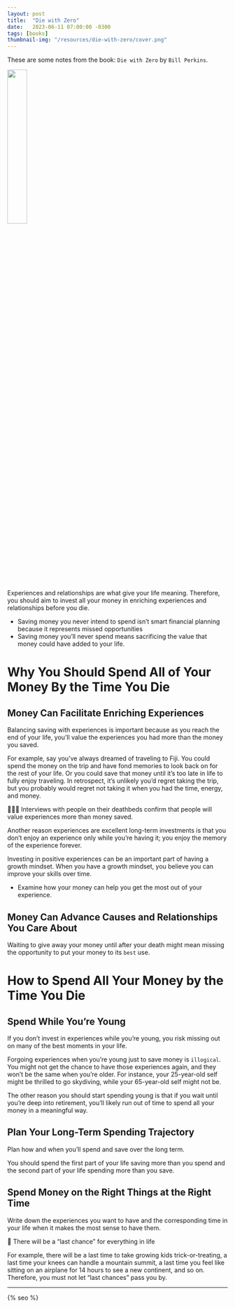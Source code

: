 ```yaml
---
layout: post
title:  "Die with Zero"
date:   2023-06-11 07:00:00 -0300
tags: [books]
thumbnail-img: "/resources/die-with-zero/cover.png"
---
```


These are some notes from the book: `Die with Zero` by `Bill Perkins`. 

<img src="{{static.static_files}}/resources/die-with-zero/cover.png" width="30%">

Experiences and relationships are what give your life meaning. Therefore, you should aim to invest all your money in enriching experiences and relationships before you die.

- Saving money you never intend to spend isn’t smart financial planning because it represents missed opportunities
- Saving money you’ll never spend means sacrificing the value that money could have added to your life.

# Why You Should Spend All of Your Money By the Time You Die

## Money Can Facilitate Enriching Experiences

Balancing saving with experiences is important because as you reach the end of your life, you’ll value the experiences you had more than the money you saved.

For example, say you’ve always dreamed of traveling to Fiji. You could spend the money on the trip and have fond memories to look back on for the rest of your life. Or you could save that money until it’s too late in life to fully enjoy traveling. In retrospect, it’s unlikely you’d regret taking the trip, but you probably would regret not taking it when you had the time, energy, and money.

<aside>
🧑🏻‍🔬 Interviews with people on their deathbeds confirm that people will value experiences more than money saved.

</aside>

Another reason experiences are excellent long-term investments is that you don’t enjoy an experience only while you’re having it; you enjoy the memory of the experience forever.

Investing in positive experiences can be an important part of having a growth mindset. When you have a growth mindset, you believe you can improve your skills over time.

- Examine how your money can help you get the most out of your experience.

## Money Can Advance Causes and Relationships You Care About

Waiting to give away your money until after your death might mean missing the opportunity to put your money to its `best` use.

# How to Spend All Your Money by the Time You Die

## Spend While You’re Young

If you don’t invest in experiences while you’re young, you risk missing out on many of the best moments in your life.

Forgoing experiences when you’re young just to save money is `illogical`. You might not get the chance to have those experiences again, and they won’t be the same when you’re older. For instance, your 25-year-old self might be thrilled to go skydiving, while your 65-year-old self might not be.

The other reason you should start spending young is that if you wait until you’re deep into retirement, you’ll likely run out of time to spend all your money in a meaningful way.

## Plan Your Long-Term Spending Trajectory

Plan how and when you’ll spend and save over the long term.

You should spend the first part of your life saving more than you spend and the second part of your life spending more than you save.

## Spend Money on the Right Things at the Right Time

Write down the experiences you want to have and the corresponding time in your life when it makes the most sense to have them.

<aside>
📌 There will be a “last chance” for everything in life

</aside>

For example, there will be a last time to take growing kids trick-or-treating, a last time your knees can handle a mountain summit, a last time you feel like sitting on an airplane for 14 hours to see a new continent, and so on. Therefore, you must not let “last chances” pass you by.

---

<!-- Do not remove - SEO meta tags -->
{% seo %}